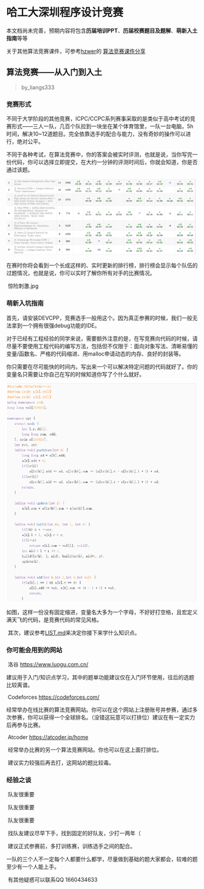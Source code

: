 # 哈工大深圳程序设计竞赛

本文档尚未完善，预期内容将包含**历届培训PPT**、**历届校赛题目及题解**、**萌新入土指南**等等

关于其他算法竞赛课件，可参考[hzwer](https://github.com/hzwer)的 [算法竞赛课件分享](https://github.com/hzwer/shareOI)

## 算法竞赛——从入门到入土

> by_liangs333

### 竞赛形式

​	不同于大学阶段的其他竞赛，ICPC/CCPC系列赛事采取的是类似于高中考试的竞赛形式——三人一队，几百个队拉到一块坐在某个体育馆里，一队一台电脑，5h时间，解决10~12道题目。完全依靠选手的配合与能力，没有奇妙的操作可以进行，绝对公平。

​	不同于各种考试，在算法竞赛中，你的答案会被实时评测，也就是说，当你写完一份代码，你可以选择立即提交，在大约一分钟的评测时间后，你就会知道，你是否通过该题。

![](img\img1.png)

​	在赛时你将会看到一个长成这样的、实时更新的排行榜，排行榜会显示每个队伍的过题情况，也就是说，你可以实时了解你所有对手的比赛情况。

​	惊险刺激.jpg

### 萌新入坑指南

​	首先，请安装DEVCPP，竞赛选手一般用这个。因为真正参赛的时候，我们一般无法拿到一个拥有很强debug功能的IDE。

​	对于已经有工程经验的同学来说，需要额外注意的是，在写竞赛向代码的时候，请尽量不要使用工程代码的编写方法，包括但不仅限于：面向对象写法、清晰易懂的变量/函数名、严格的代码缩进、用malloc申请动态的内存、良好的封装等。

​	你只需要在尽可能快的时间内，写出来一个可以解决特定问题的代码就好了。你的变量名只需要让你自己在写的时候知道你写了个什么就好。

![](img\img2.png)

​	如图，这样一份没有固定缩进，变量名大多为一个字母，不好好打空格，且宏定义满天飞的代码，是竞赛代码的常见风格。

​	其次，建议参考[LIST.md](LIST.md)来决定你接下来学什么知识点。

### 你可能会用到的网站

​	洛谷 https://www.luogu.com.cn/

​		建议用于入门/知识点学习，其中的题单功能建议仅在入门环节使用，往后的选题比较离谱。

​	Codeforces https://codeforces.com/

​		经常举办在线比赛的算法竞赛网站。你可以在这个网站上注册账号并参赛，通过多次参赛，你可以获得一个全球排名。（没错这玩意可以打排位）建议在有一定实力后再参与比赛。

​	Atcoder https://atcoder.jp/home

​		经常举办比赛的另一个算法竞赛网站。你也可以在这上面打排位。

​		建议实力较强后再去打，这网站的题比较毒。

### 经验之谈

​	队友很重要

​	队友很重要

​	队友很重要

​	找队友建议尽早下手，找到固定的好队友，少打一两年（

​	建议正式参赛前，多打训练赛，训练选手之间的配合。

​	一队的三个人不一定每个人都要什么都学，尽量做到基础的题大家都会，较难的题至少有一个人能上手。

​	有其他疑惑可以联系QQ 1660434633